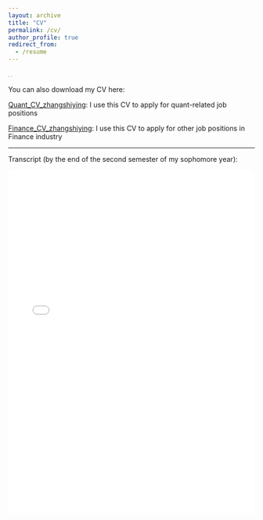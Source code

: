 ```yaml
---
layout: archive
title: "CV"
permalink: /cv/
author_profile: true
redirect_from:
  - /resume
---
```


<!-- ![202107111623](https://cdn.jsdelivr.net/gh/Catherine0120/ics_image/幻灯片1.PNG) -->
<img src="https://cdn.jsdelivr.net/gh/Catherine0120/ics_image/hdp1.PNG" style="zoom:14%;" />

<!-- ![2023071102](https://cdn.jsdelivr.net/gh/Catherine0120/ics_image/幻灯片2.PNG) -->
<img src="https://cdn.jsdelivr.net/gh/Catherine0120/ics_image/hdp2.PNG" style="zoom:14%;" />


You can also download my CV here:

[Quant_CV_zhangshiying](https://Catherine0120.github.io/assets/CV.pdf): I use this CV to apply for quant-related job positions 

[Finance_CV_zhangshiying](https://Catherine0120.github.io/assets/CV2.pdf): I use this CV to apply for other job positions in Finance industry

--------------

Transcript (by the end of the second semester of my sophomore year):

<iframe src="/files/transcript.pdf" width="100%" height="700" frameborder="no" border="0" marginwidth="0" marginheight="0"></iframe>
